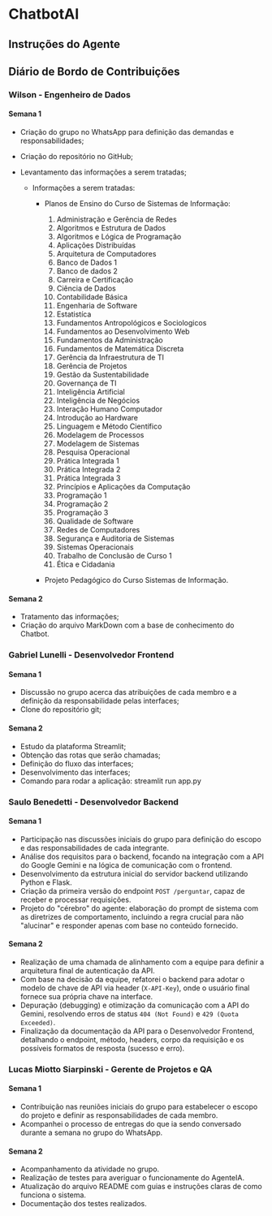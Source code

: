 # ChatbotAI

## Instruções do Agente

## Diário de Bordo de Contribuições

### Wilson - Engenheiro de Dados

#### Semana 1

- Criação do grupo no WhatsApp para definição das demandas e responsabilidades;

- Criação do repositório no GitHub;

- Levantamento das informações a serem tratadas;

    - Informações a serem tratadas:
        - Planos de Ensino do Curso de Sistemas de Informação:
            1. Administração e Gerência de Redes  
            2. Algoritmos e Estrutura de Dados  
            3. Algoritmos e Lógica de Programação  
            4. Aplicações Distribuídas  
            5. Arquitetura de Computadores  
            6. Banco de Dados 1  
            7. Banco de dados 2  
            8. Carreira e Certificação  
            9. Ciência de Dados  
            10. Contabilidade Básica  
            11. Engenharia de Software  
            12. Estatistíca  
            13. Fundamentos Antropológicos e Sociologicos  
            14. Fundamentos ao Desenvolvimento Web  
            15. Fundamentos da Administração  
            16. Fundamentos de Matemática Discreta  
            17. Gerência da Infraestrutura de TI  
            18. Gerência de Projetos  
            19. Gestão da Sustentabilidade  
            20. Governança de TI  
            21. Inteligência Artificial  
            22. Inteligência de Negócios  
            23. Interação Humano Computador  
            24. Introdução ao Hardware  
            25. Linguagem e Método Científico  
            26. Modelagem de Processos  
            27. Modelagem de Sistemas  
            28. Pesquisa Operacional  
            29. Prática Integrada 1  
            30. Prática Integrada 2  
            31. Prática Integrada 3  
            32. Princípios e Aplicações da Computação  
            33. Programação 1  
            34. Programação 2  
            35. Programação 3  
            36. Qualidade de Software  
            37. Redes de Computadores  
            38. Segurança e Auditoria de Sistemas  
            39. Sistemas Operacionais  
            40. Trabalho de Conclusão de Curso 1  
            41. Ética e Cidadania  

        - Projeto Pedagógico do Curso Sistemas de Informação.

#### Semana 2 

- Tratamento das informações;
- Criação do arquivo MarkDown com a base de conhecimento do Chatbot.

### Gabriel Lunelli - Desenvolvedor Frontend

#### Semana 1

- Discussão no grupo acerca das atribuições de cada membro e a definição da responsabilidade pelas interfaces;
- Clone do repositório git;

#### Semana 2

- Estudo da plataforma Streamlit;
- Obtenção das rotas que serão chamadas;
- Definição do fluxo das interfaces;
- Desenvolvimento das interfaces;
- Comando para rodar a aplicação: streamlit run app.py

### Saulo Benedetti - Desenvolvedor Backend

#### Semana 1

- Participação nas discussões iniciais do grupo para definição do escopo e das responsabilidades de cada integrante.
- Análise dos requisitos para o backend, focando na integração com a API do Google Gemini e na lógica de comunicação com o frontend.
- Desenvolvimento da estrutura inicial do servidor backend utilizando Python e Flask.
- Criação da primeira versão do endpoint ``POST /perguntar``, capaz de receber e processar requisições.
- Projeto do "cérebro" do agente: elaboração do prompt de sistema com as diretrizes de comportamento, incluindo a regra crucial para não "alucinar" e responder apenas com base no conteúdo fornecido.

#### Semana 2

- Realização de uma chamada de alinhamento com a equipe para definir a arquitetura final de autenticação da API.
- Com base na decisão da equipe, refatorei o backend para adotar o modelo de chave de API via header (``X-API-Key``), onde o usuário final fornece sua própria chave na interface.
- Depuração (debugging) e otimização da comunicação com a API do Gemini, resolvendo erros de status ``404 (Not Found)`` e ``429 (Quota Exceeded)``.
- Finalização da documentação da API para o Desenvolvedor Frontend, detalhando o endpoint, método, headers, corpo da requisição e os possíveis formatos de resposta (sucesso e erro).


### Lucas Miotto Siarpinski - Gerente de Projetos e QA

#### Semana 1

- Contribuição nas reuniões iniciais do grupo para estabelecer o escopo do projeto e definir as responsabilidades de cada membro.
- Acompanhei o processo de entregas do que ia sendo conversado durante a semana no grupo do WhatsApp.
#### Semana 2

- Acompanhamento da atividade no grupo.
- Realização de testes para averiguar o funcionamente do AgenteIA.
- Atualização do arquivo README com guias e instruções claras de como funciona o sistema.
- Documentação dos testes realizados.

